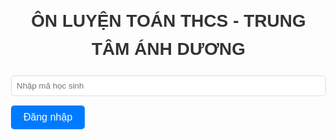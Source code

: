 <html lang="vi">
<head>
    <meta charset="UTF-8">
    <title>ÔN LUYỆN TOÁN THCS - TRUNG TÂM ÁNH DƯƠNG</title>
    <style>
        body {
            font-family: Arial, sans-serif;
            margin: 30px;
            line-height: 1.6;
        }
        h1 {
            color: #333;
            text-align: center;
        }
        input[type="text"], input[type="file"], input[type="number"] {
            width: 100%;
            margin-bottom: 15px;
            padding: 8px;
            box-sizing: border-box;
            border: 1px solid #ddd;
            border-radius: 5px;
        }
        button {
            padding: 10px 20px;
            background-color: #007bff;
            border: none;
            color: white;
            font-size: 16px;
            cursor: pointer;
            border-radius: 5px;
        }
        button:hover {
            background-color: #0056b3;
        }
        #result {
            margin-top: 20px;
            background-color: #f8f8f8;
            padding: 15px;
            border-radius: 5px;
            white-space: pre-wrap;
        }
        #problemText {
            font-size: 18px;
            margin-bottom: 20px;
            padding: 15px;
            border: 1px solid #ddd;
            border-radius: 5px;
            background-color: #f9f9f9;
            min-height: 100px;
            white-space: pre-wrap;
        }
        #cameraAndImageContainer {
            display: flex;
            justify-content: space-between;
            align-items: flex-start;
            gap: 20px;
            margin-top: 20px;
        }
        #cameraStream, #capturedImage {
            width: auto;
            height: auto;
            aspect-ratio: 2 / 3;
            border: 1px solid #ddd;
            border-radius: 5px;
            max-height: 300px;
        }
        #topControls, #bottomControls {
            display: flex;
            justify-content: center;
            gap: 20px;
            margin-top: 20px;
        }
    </style>
    <script src="https://polyfill.io/v3/polyfill.min.js?features=es6"></script>
    <script>
        window.MathJax = {
            tex: {
                inlineMath: [['$', '$'], ['\(', '\)']]
            },
            svg: {
                fontCache: 'global'
            }
        };
    </script>
    <script id="MathJax-script" async
        src="https://cdn.jsdelivr.net/npm/mathjax@3/es5/tex-mml-chtml.js">
    </script>
</head>
<body>
    <h1>ÔN LUYỆN TOÁN THCS - TRUNG TÂM ÁNH DƯƠNG</h1>
    <div id="loginContainer">
        <input type="text" id="studentId" placeholder="Nhập mã học sinh">
        <button id="loginBtn">Đăng nhập</button>
    </div>
    <div id="mainContent" style="display: none;">
        <div id="topControls">
            <input type="number" id="problemIndexInput" placeholder="Nhập số thứ tự (1, 2, ...)">
            <button id="selectProblemBtn">Hiển thị bài tập</button>
            <button id="randomProblemBtn">Lấy bài tập ngẫu nhiên</button>
        </div>
        <div id="problemText"></div>
        <div id="bottomControls">
            <button id="hintBtn">Gợi ý</button>
            <button id="submitBtn">Chấm Bài</button>
            <button id="deleteAllBtn">Xóa Màn Hình</button>
        </div>
        <div id="cameraAndImageContainer">
            <video id="cameraStream" autoplay playsinline></video>
            <img id="capturedImage" alt="Ảnh đã chụp" style="display: none;">
        </div>
        <div id="result"></div>
    </div>
    <script>
        const API_KEYS = [
            "AIzaSyCzh6doVzV7Dbmbz60B9pNUQIel2N6KEcI",
            "AIzaSyBVQcUrVTtwKeAAsFR8ENM8-kgZl8CsUM0",
            "AIzaSyCmY4FdhZ4qSN6HhBtldgQgSNbDlZ4J1ug"
        ];
        let currentKeyIndex = 0;

        function getNextApiKey() {
            const apiKey = API_KEYS[currentKeyIndex];
            currentKeyIndex = (currentKeyIndex + 1) % API_KEYS.length;
            return apiKey;
        }

        const SHEET_ID = '175acnaYklfdCc_UJ7B3LJgNaUJpfrIENxn6LN76QADM';
        const SHEET_NAME = 'Toan6';

        async function fetchProblems() {
            const SHEET_URL = `https://sheets.googleapis.com/v4/spreadsheets/${SHEET_ID}/values/${SHEET_NAME}?key=${getNextApiKey()}`;
            try {
                const response = await fetch(SHEET_URL);
                if (!response.ok) throw new Error('Không thể tải bài tập từ Google Sheet');
                const data = await response.json();
                const rows = data.values.slice(1); // Bỏ qua tiêu đề
                console.log('Bài tập đã tải:', rows);
                return rows;
            } catch (error) {
                console.error('Lỗi khi tải bài tập:', error);
            }
        }

        async function displayProblemByIndex(index) {
            const problems = await fetchProblems();
            if (!problems || problems.length === 0) {
                document.getElementById('problemText').textContent = 'Không có bài tập nào!';
                return;
            }
            const selectedProblem = problems[index - 1];
            if (selectedProblem) {
                document.getElementById('problemText').innerHTML = selectedProblem[1];
                MathJax.typesetPromise([document.getElementById('problemText')]);
            } else {
                document.getElementById('problemText').textContent = 'Không tìm thấy bài tập với số thứ tự đã chọn!';
            }
        }

        document.getElementById('loginBtn').addEventListener('click', () => {
            const studentId = document.getElementById('studentId').value.trim();
            if (studentId) {
                document.getElementById('loginContainer').style.display = 'none';
                document.getElementById('mainContent').style.display = 'block';
            } else {
                alert('Vui lòng nhập mã học sinh!');
            }
        });

        document.getElementById('selectProblemBtn').addEventListener('click', () => {
            const index = document.getElementById('problemIndexInput').value.trim();
            if (index) {
                displayProblemByIndex(parseInt(index));
            } else {
                alert('Vui lòng nhập số thứ tự bài tập!');
            }
        });

        document.getElementById('deleteAllBtn').addEventListener('click', () => {
            document.getElementById('problemText').innerHTML = '';
            document.getElementById('result').innerHTML = '';
            document.getElementById('capturedImage').style.display = 'none';
        });

        document.getElementById('submitBtn').addEventListener('click', () => {
            const problemText = document.getElementById('problemText').textContent.trim();
            if (problemText === '') {
                alert('Vui lòng chọn bài tập trước khi chấm bài!');
                return;
            }
            alert('Chức năng chấm bài đang được thực hiện!');
        });
    </script>
</body>
</html>
